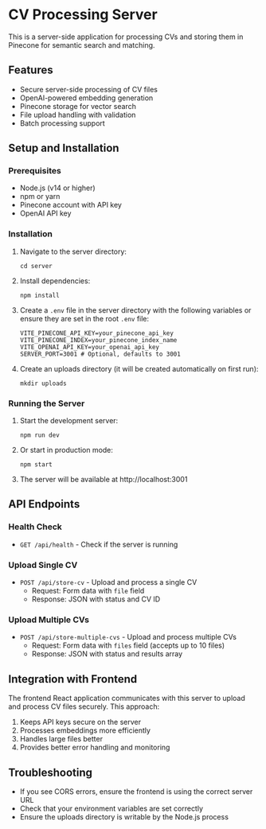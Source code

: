 # CV Processing Server

This is a server-side application for processing CVs and storing them in Pinecone for semantic search and matching.

## Features

- Secure server-side processing of CV files
- OpenAI-powered embedding generation
- Pinecone storage for vector search
- File upload handling with validation
- Batch processing support

## Setup and Installation

### Prerequisites

- Node.js (v14 or higher)
- npm or yarn
- Pinecone account with API key
- OpenAI API key

### Installation

1. Navigate to the server directory:
   ```
   cd server
   ```

2. Install dependencies:
   ```
   npm install
   ```

3. Create a `.env` file in the server directory with the following variables or ensure they are set in the root `.env` file:
   ```
   VITE_PINECONE_API_KEY=your_pinecone_api_key
   VITE_PINECONE_INDEX=your_pinecone_index_name
   VITE_OPENAI_API_KEY=your_openai_api_key
   SERVER_PORT=3001 # Optional, defaults to 3001
   ```

4. Create an uploads directory (it will be created automatically on first run):
   ```
   mkdir uploads
   ```

### Running the Server

1. Start the development server:
   ```
   npm run dev
   ```

2. Or start in production mode:
   ```
   npm start
   ```

3. The server will be available at http://localhost:3001

## API Endpoints

### Health Check
- `GET /api/health` - Check if the server is running

### Upload Single CV
- `POST /api/store-cv` - Upload and process a single CV
  - Request: Form data with `file` field
  - Response: JSON with status and CV ID

### Upload Multiple CVs
- `POST /api/store-multiple-cvs` - Upload and process multiple CVs
  - Request: Form data with `files` field (accepts up to 10 files)
  - Response: JSON with status and results array

## Integration with Frontend

The frontend React application communicates with this server to upload and process CV files securely. This approach:

1. Keeps API keys secure on the server
2. Processes embeddings more efficiently
3. Handles large files better
4. Provides better error handling and monitoring

## Troubleshooting

- If you see CORS errors, ensure the frontend is using the correct server URL
- Check that your environment variables are set correctly
- Ensure the uploads directory is writable by the Node.js process 